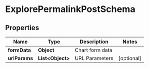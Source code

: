 # ExplorePermalinkPostSchema

## Properties
Name | Type | Description | Notes
------------ | ------------- | ------------- | -------------
**formData** | **Object** | Chart form data | 
**urlParams** | **List&lt;Object&gt;** | URL Parameters |  [optional]
